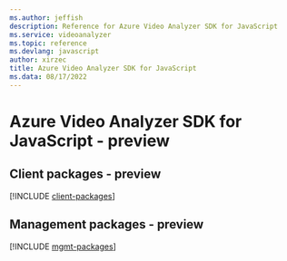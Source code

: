```yaml
---
ms.author: jeffish
description: Reference for Azure Video Analyzer SDK for JavaScript
ms.service: videoanalyzer
ms.topic: reference
ms.devlang: javascript
author: xirzec
title: Azure Video Analyzer SDK for JavaScript
ms.data: 08/17/2022
---
```

# Azure Video Analyzer SDK for JavaScript - preview

## Client packages - preview
[!INCLUDE [client-packages](video-analyzer-client-index.md)]
## Management packages - preview
[!INCLUDE [mgmt-packages](video-analyzer-mgmt-index.md)]